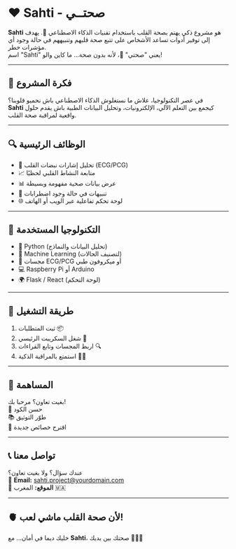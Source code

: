 # ❤️ Sahti - صحتــي

**Sahti** هو مشروع ذكي يهتم بصحة القلب باستخدام تقنيات الذكاء الاصطناعي 🎯. يهدف إلى توفير أدوات تساعد الأشخاص على تتبع صحة قلبهم وتنبيههم في حالة وجود أي مؤشرات خطر.  
اسم "Sahti" يعني "صحتي" 💖، لأنه بدون صحة... ما كاين والو!

---

## 🧠 فكرة المشروع

في عصر التكنولوجيا، علاش ما نستغلوش الذكاء الاصطناعي باش نحميو قلوبنا؟  
**Sahti** كيجمع بين التعلم الآلي، الإلكترونيات، وتحليل البيانات الطبية باش يقدم حلول واقعية لمراقبة صحة القلب.

---

## 🔍 الوظائف الرئيسية

- 🔬 تحليل إشارات نبضات القلب (ECG/PCG)
- 📈 متابعة النشاط القلبي لحظيًا
- 📊 عرض بيانات صحية مفهومة وبسيطة
- 🔔 تنبيهات في حالة وجود اضطرابات
- 🌐 لوحة تحكم تفاعلية عبر الويب أو الهاتف

---

## 🧰 التكنولوجيا المستخدمة

- 🐍 Python (تحليل البيانات والنماذج)
- 🧠 Machine Learning (لتصنيف الحالات)
- 💓 مجسات ECG/PCG أو ميكروفون طبي
- 💻 Raspberry Pi أو Arduino
- 🌍 Flask / React (لوحة التحكم)

---

## 🚀 طريقة التشغيل

1. ثبت المتطلبات 📦
2. شغل السكريبت الرئيسي 🔁
3. اربط المجسات وتابع القراءات 🔍
4. استمتع بالمراقبة الذكية 🧘‍♂️

---

## 🤝 المساهمة

بغيت تعاون؟ مرحبا بك!  
🔧 حسن الكود  
📚 طوّر التوثيق  
📡 اقترح خصائص جديدة

---

## 📞 تواصل معنا

عندك سؤال؟ ولا بغيت تعاون؟  
📧 **Email:** sahti.project@yourdomain.com  
📍 **الموقع:** المغرب 🇲🇦

---

## 🫀 لأن صحة القلب ماشي لعب!

خليك ديما في أمان... مع **Sahti**، صحتك بين يديك 💪🧑‍⚕️
